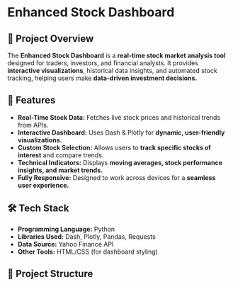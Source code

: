 # Enhanced Stock Dashboard

## 📌 Project Overview
The **Enhanced Stock Dashboard** is a **real-time stock market analysis tool** designed for traders, investors, and financial analysts. It provides **interactive visualizations**, historical data insights, and automated stock tracking, helping users make **data-driven investment decisions.**  

## 🚀 Features
- **Real-Time Stock Data:** Fetches live stock prices and historical trends from APIs.  
- **Interactive Dashboard:** Uses Dash & Plotly for **dynamic, user-friendly visualizations.**  
- **Custom Stock Selection:** Allows users to **track specific stocks of interest** and compare trends.  
- **Technical Indicators:** Displays **moving averages, stock performance insights, and market trends.**  
- **Fully Responsive:** Designed to work across devices for a **seamless user experience.**  

## 🛠️ Tech Stack
- **Programming Language:** Python  
- **Libraries Used:** Dash, Plotly, Pandas, Requests  
- **Data Source:** Yahoo Finance API  
- **Other Tools:** HTML/CSS (for dashboard styling)  

## 📂 Project Structure
